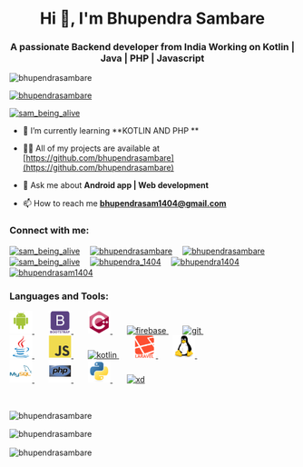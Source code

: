 <h1 align="center">Hi 👋, I'm Bhupendra Sambare</h1>
<h3 align="center">A passionate Backend developer from India Working on Kotlin | Java | PHP | Javascript</h3>

<p align="left"> <img src="https://komarev.com/ghpvc/?username=bhupendrasambare&label=Profile%20views&color=0e75b6&style=flat" alt="bhupendrasambare" /> </p>

<p align="left"> <a href="https://github.com/ryo-ma/github-profile-trophy"><img src="https://github-profile-trophy.vercel.app/?username=bhupendrasambare" alt="bhupendrasambare" /></a> </p>

<p align="left"> <a href="https://twitter.com/sam_being_alive" target="blank"><img src="https://img.shields.io/twitter/follow/sam_being_alive?logo=twitter&style=for-the-badge" alt="sam_being_alive" /></a> </p>

- 🌱 I’m currently learning **KOTLIN AND PHP **

- 👨‍💻 All of my projects are available at [https://github.com/bhupendrasambare](https://github.com/bhupendrasambare)

- 💬 Ask me about **Android app | Web development**

- 📫 How to reach me **bhupendrasam1404@gmail.com**

<h3 align="left">Connect with me:</h3>
<p align="space-between">
<a href="https://twitter.com/sam_being_alive" target="blank"><img align="center" src="https://raw.githubusercontent.com/rahuldkjain/github-profile-readme-generator/master/src/images/icons/Social/twitter.svg" alt="sam_being_alive" height="30" width="40" /></a>&ensp;&ensp;
<a href="https://linkedin.com/in/bhupendrasambare" target="blank"><img align="center" src="https://raw.githubusercontent.com/rahuldkjain/github-profile-readme-generator/master/src/images/icons/Social/linked-in-alt.svg" alt="bhupendrasambare" height="30" width="40" /></a>&ensp;&ensp;
<a href="https://fb.com/bhupendrasambare" target="blank"><img align="center" src="https://raw.githubusercontent.com/rahuldkjain/github-profile-readme-generator/master/src/images/icons/Social/facebook.svg" alt="bhupendrasambare" height="30" width="40" /></a>&ensp;&ensp;
<a href="https://instagram.com/sam_being_alive" target="blank"><img align="center" src="https://raw.githubusercontent.com/rahuldkjain/github-profile-readme-generator/master/src/images/icons/Social/instagram.svg" alt="sam_being_alive" height="30" width="40" /></a>&ensp;&ensp;
<a href="https://www.codechef.com/users/bhupendra_1404" target="blank"><img align="center" src="https://cdn.jsdelivr.net/npm/simple-icons@3.1.0/icons/codechef.svg" alt="bhupendra_1404" height="30" width="40" /></a>&ensp;&ensp;
<a href="https://www.hackerrank.com/bhupendra1404" target="blank"><img align="center" src="https://raw.githubusercontent.com/rahuldkjain/github-profile-readme-generator/master/src/images/icons/Social/hackerrank.svg" alt="bhupendra1404" height="30" width="40" /></a>&ensp;&ensp;
<a href="https://auth.geeksforgeeks.org/user/bhupendrasam1404" target="blank"><img align="center" src="https://raw.githubusercontent.com/rahuldkjain/github-profile-readme-generator/master/src/images/icons/Social/geeks-for-geeks.svg" alt="bhupendrasam1404" height="30" width="40" /></a>&ensp;&ensp;
</p>

<h3 align="left">Languages and Tools:</h3>
<p align="space-between">
<a href="https://developer.android.com" target="_blank"> <img src="https://raw.githubusercontent.com/devicons/devicon/master/icons/android/android-original-wordmark.svg" alt="android" width="40" height="40"/> </a>&ensp;&ensp;&ensp;
<a href="https://getbootstrap.com" target="_blank"> <img src="https://raw.githubusercontent.com/devicons/devicon/master/icons/bootstrap/bootstrap-plain-wordmark.svg" alt="bootstrap" width="40" height="40"/> </a>&ensp;&ensp;&ensp;
<a href="https://www.w3schools.com/cpp/" target="_blank"> <img src="https://raw.githubusercontent.com/devicons/devicon/master/icons/cplusplus/cplusplus-original.svg" alt="cplusplus" width="40" height="40"/> </a>&ensp;&ensp;&ensp;
<a href="https://firebase.google.com/" target="_blank"> <img src="https://www.vectorlogo.zone/logos/firebase/firebase-icon.svg" alt="firebase" width="40" height="40"/> </a>&ensp;&ensp;&ensp;
<a href="https://git-scm.com/" target="_blank"> <img src="https://www.vectorlogo.zone/logos/git-scm/git-scm-icon.svg" alt="git" width="40" height="40"/> </a> &ensp;&ensp;&ensp;</br>
<a href="https://www.java.com" target="_blank"> <img src="https://raw.githubusercontent.com/devicons/devicon/master/icons/java/java-original.svg" alt="java" width="40" height="40"/> </a>&ensp;&ensp;&ensp;
<a href="https://developer.mozilla.org/en-US/docs/Web/JavaScript" target="_blank"> <img src="https://raw.githubusercontent.com/devicons/devicon/master/icons/javascript/javascript-original.svg" alt="javascript" width="40" height="40"/> </a>&ensp;&ensp;&ensp;
<a href="https://kotlinlang.org" target="_blank"> <img src="https://www.vectorlogo.zone/logos/kotlinlang/kotlinlang-icon.svg" alt="kotlin" width="40" height="40"/> </a>&ensp;&ensp;&ensp;
<a href="https://laravel.com/" target="_blank"> <img src="https://raw.githubusercontent.com/devicons/devicon/master/icons/laravel/laravel-plain-wordmark.svg" alt="laravel" width="40" height="40"/> </a>&ensp;&ensp;&ensp;
<a href="https://www.linux.org/" target="_blank"> <img src="https://raw.githubusercontent.com/devicons/devicon/master/icons/linux/linux-original.svg" alt="linux" width="40" height="40"/> </a>&ensp;&ensp;&ensp;</br>
<a href="https://www.mysql.com/" target="_blank"> <img src="https://raw.githubusercontent.com/devicons/devicon/master/icons/mysql/mysql-original-wordmark.svg" alt="mysql" width="40" height="40"/> </a>&ensp;&ensp;&ensp;
<a href="https://www.php.net" target="_blank"> <img src="https://raw.githubusercontent.com/devicons/devicon/master/icons/php/php-original.svg" alt="php" width="40" height="40"/> </a>&ensp;&ensp;&ensp;
<a href="https://www.python.org" target="_blank"> <img src="https://raw.githubusercontent.com/devicons/devicon/master/icons/python/python-original.svg" alt="python" width="40" height="40"/> </a>&ensp;&ensp;&ensp;
<a href="https://www.adobe.com/products/xd.html" target="_blank"> <img src="https://cdn.worldvectorlogo.com/logos/adobe-xd.svg" alt="xd" width="40" height="40"/> </a> </p><br />

<p><img align="center" src="https://github-readme-stats.vercel.app/api/top-langs?username=bhupendrasambare&show_icons=true&locale=en&layout=compact" alt="bhupendrasambare" /></p>
<p><img align="center" src="https://github-readme-stats.vercel.app/api?username=bhupendrasambare&show_icons=true&locale=en" alt="bhupendrasambare" /></p>
<p><img align="center" src="https://github-readme-streak-stats.herokuapp.com/?user=bhupendrasambare&" alt="bhupendrasambare" /></p>
